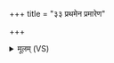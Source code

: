+++
title = "३३ प्रथमेन प्रमारेण"

+++
<details><summary>मूलम् (VS)</summary>

प्र॑थ॒मेन॑ प्रमा॒रेण॑ त्रे॒धा विष्व॒ङ्वि ग॑च्छति। अ॒द एके॑न॒ गच्छ॑त्य॒द एके॑न गच्छती॒हैके॑न॒ नि षे॑वते ॥
</details>